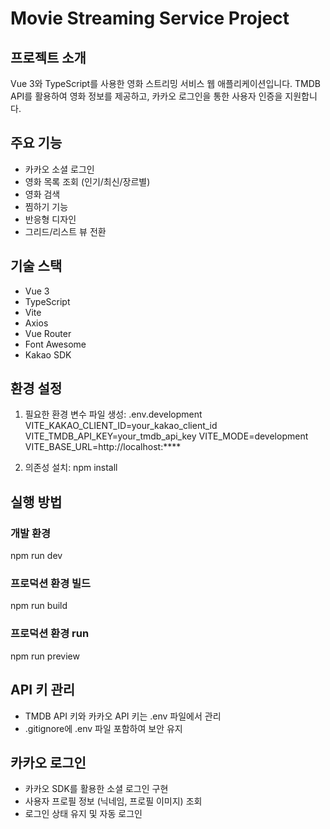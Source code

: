# Movie Streaming Service Project

## 프로젝트 소개
Vue 3와 TypeScript를 사용한 영화 스트리밍 서비스 웹 애플리케이션입니다. TMDB API를 활용하여 영화 정보를 제공하고, 카카오 로그인을 통한 사용자 인증을 지원합니다.

## 주요 기능
- 카카오 소셜 로그인
- 영화 목록 조회 (인기/최신/장르별)
- 영화 검색
- 찜하기 기능
- 반응형 디자인
- 그리드/리스트 뷰 전환

## 기술 스택
- Vue 3
- TypeScript
- Vite
- Axios
- Vue Router
- Font Awesome
- Kakao SDK

## 환경 설정
1. 필요한 환경 변수 파일 생성:
.env.development
VITE_KAKAO_CLIENT_ID=your_kakao_client_id
VITE_TMDB_API_KEY=your_tmdb_api_key
VITE_MODE=development
VITE_BASE_URL=http://localhost:****

2. 의존성 설치:
npm install

## 실행 방법
### 개발 환경
npm run dev

### 프로덕션 환경 빌드
npm run build  

### 프로덕션 환경 run
npm run preview

## API 키 관리
- TMDB API 키와 카카오 API 키는 .env 파일에서 관리
- .gitignore에 .env 파일 포함하여 보안 유지

## 카카오 로그인
- 카카오 SDK를 활용한 소셜 로그인 구현
- 사용자 프로필 정보 (닉네임, 프로필 이미지) 조회
- 로그인 상태 유지 및 자동 로그인
